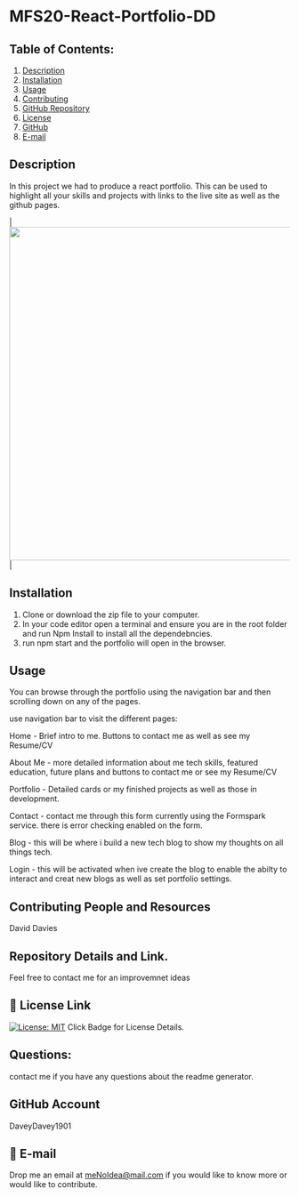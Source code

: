 # MFS20-React-Portfolio-DD

## Table of Contents:
  1. [Description](#Description) 
  2. [Installation](#Installation)
  3. [Usage](#Usage)  
  4. [Contributing](#Contributing-and-Resources)
  5. [GitHub Repository](#Repository-Details-Link)
  6. [License](#License-Link)
  7. [GitHub](#GitHub-Account)
  8. [E-mail](#E-mail)

## Description

In this project we had to produce a react portfolio.  This can be used to highlight all your skills and projects with links to the live site as well as the github pages.

|<img src="https://github.com/DaveyDavey1901/MFS20-React-Portfolio-DD/issues/1#issuecomment-1106968354" width="600">| 


## Installation

1. Clone or download the zip file to your computer.
2. In your code editor open a terminal and ensure you are in the root folder and run Npm Install to install all the   dependebncies.
3. run npm start and the portfolio will open in the browser.


##  Usage

You can browse through the portfolio using the navigation bar and then scrolling down on any of the pages. 

use navigation bar to visit the different pages:

Home - Brief intro to me.  Buttons to contact me as well as see my Resume/CV

About Me - more detailed information about me tech skills, featured education, future plans and buttons to contact me or see my Resume/CV

Portfolio - Detailed cards or my finished projects as well as those in development.

Contact - contact me through this form currently using the Formspark service. there is error checking enabled on the form.

Blog - this will be where i build a new tech blog to show my thoughts on all things tech.

Login - this will be activated when ive create the blog to enable the abilty to interact and creat new blogs as well as set portfolio settings.




## Contributing People and Resources

David Davies

##  Repository Details and Link.

Feel free to contact me for an improvemnet ideas


## :small_blue_diamond: License Link
[![License: MIT](https://img.shields.io/badge/License-MIT-yellow.svg)](https://opensource.org/licenses/MIT) Click Badge for License Details.



## Questions:

contact me if you have any questions about the readme generator.

##  GitHub Account

DaveyDavey1901

## :small_blue_diamond: E-mail

Drop me an email at meNoIdea@mail.com if you would like to know more or would like to contribute.
